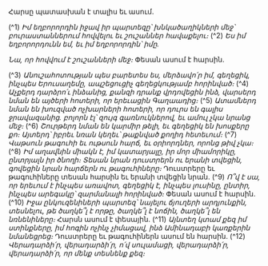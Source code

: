 
Հարսը պատասխան է տալիս եւ ասում.

(^1) _Իմ եղբորորդին իջավ իր պարտեզը՝
խնկածաղիկների մեջ՝
բուրաստաններում հովվելու
եւ շուշաններ հավաքելու։_
(^2) _Ես իմ եղբորորդունն եմ,
եւ իմ եղբորորդին՝ իմը._


_Նա, որ հովվում է շուշանների մեջ։_
Փեսան ասում է հարսին.

(^3) _Անուշահոտության պես բարետես ես, մերձավո՛ր իմ,
գեղեցիկ, ինչպես Երուսաղեմը,
ապշեցուցիչ գեղեցկությամբ հորինված։_
(^4) _Աչքերդ դարձրո՛ւ ինձանից,
քանզի դրանք վրդովեցին ինձ,
վարսերդ նման են այծերի հոտերի,
որ երեւացին Գաղաադից։_
(^5) _Ատամներդ նման են խուզված ոչխարների հոտերի,
որ դուրս են գալիս ջրավազանից.
բոլորն էլ՝ զույգ գառնուկներով,
եւ ամուլ չկա նրանց մեջ։_
(^6) _Շուրթերդ նման են կարմիր թելի,
եւ գեղեցիկ են խոսքերը քո։
Այտերդ՝ իբրեւ նռան կեղեւ՝
թաքնված քողիդ հետեւում։_
(^7) _Վաթսուն թագուհի եւ ութսուն հարճ,
եւ օրիորդներ, որոնց թիվ չկա։_
(^8) _Իմ աղավնին միակն է, իմ կատարյալը,
իր մոր միամորիկը, ընտրյալն իր ծնողի։
Տեսան նրան դուստրերն ու երանի տվեցին,
գովեցին նրան հարճերն ու թագուհիները։_
Դուստրերը եւ թագուհիները տեսան հարսին եւ երանի տվեցին նրան.
(^9) _Ո՞վ է սա, որ երեւում է ինչպես առավոտ,
գեղեցիկ է, ինչպես լուսինը,
ընտիր, ինչպես արեգակը՝
զարմանալի հորինված։_
Փեսան ասում է հարսին.
(^10) _Իջա ընկուզենիների պարտեզ՝
նայելու ճյուղերի արդյունքին,
տեսնելու, թե ծաղկե՞լ է որթը,
ծաղկե՞լ է նոճին,
ծաղկե՞լ են նռնենիները։_
Հարսն ասում է փեսային.
(^11) _Այնտեղ կտամ քեզ իմ ստինքները,
իմ հոգին ոչինչ չիմացավ,
ինձ Ամինադաբի կառքերին նմանեցրեց։_
Դուստրերը եւ թագուհիներն ասում են հարսին.
(^12) _Վերադարձի՛ր, վերադարձի՛ր, ո՛վ սուլամացի,
վերադարձի՛ր, վերադարձի՛ր, որ մենք տեսնենք քեզ։_
